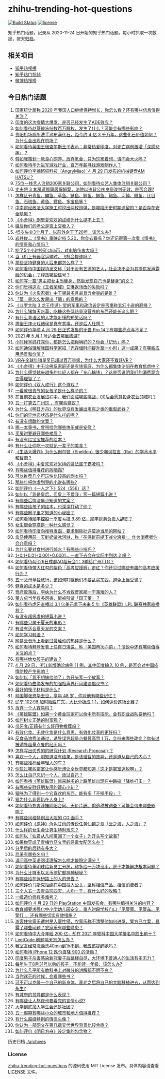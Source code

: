 # zhihu-trending-hot-questions

[![Build Status](https://github.com/justjavac/zhihu-trending-hot-questions/workflows/ci/badge.svg?branch=master)](https://github.com/justjavac/zhihu-trending-hot-questions/actions)
[![license](https://img.shields.io/github/license/justjavac/zhihu-trending-hot-questions)](https://github.com/justjavac/zhihu-trending-hot-questions/blob/master/LICENSE)

知乎热门话题，记录从 2020-11-24 日开始的知乎热门话题。每小时抓取一次数据，按天[归档](./archives)。

## 相关项目

- [知乎热搜榜](https://github.com/justjavac/zhihu-trending-top-search)
- [知乎热门视频](https://github.com/justjavac/zhihu-trending-hot-video)
- [微博热搜榜](https://github.com/justjavac/weibo-trending-hot-search)

## 今日热门话题

<!-- BEGIN -->
<!-- 最后更新时间 Fri Apr 30 2021 13:09:08 GMT+0800 (China Standard Time) -->

1. [国家统计局称 2020
   年我国人口继续保持增长，你怎么看？还有哪些信息值得关注？](https://www.zhihu.com/question/457140816)
2. [印度的这次疫情大爆发，是否已经发生了ADE效应？](https://www.zhihu.com/question/456399195)
3. [如何看待赵薇被冻结数百万股权，发生了什么？可能会有哪些影响？](https://www.zhihu.com/question/457141906)
4. [贵阳机场厕所洗手池布满化石，距今约 4 亿 3
   千万年，这些化石价值如何？为什么会出现在机场？](https://www.zhihu.com/question/456986321)
5. [如何看待英国王储查尔斯王子表示：非常热爱印度，对死亡病例激增「深感悲痛」？](https://www.zhihu.com/question/457133150)
6. [假如我策划一款良心网游，放弃氪金，只为玩家着想，请问会大火吗？](https://www.zhihu.com/question/452046052)
7. [如何看待华为进军游戏行业，百万年薪寻找游戏制作人？](https://www.zhihu.com/question/457206027)
8. [如何评价李楠怒喵科技（AngryMiao）4 月 29 日发布的机械键盘AM
   HATSU？](https://www.zhihu.com/question/457163306)
9. [75位一线艺人注销200家关联公司，如何看待众艺人集体注销关联公司？](https://www.zhihu.com/question/457181415)
10. [丈夫将 3
    套房遗赠同居保姆案，法院以违背公序良俗改判无效，是否合理?](https://www.zhihu.com/question/457149946)
11. [怎样区分青鱼、鳙鱼、草鱼、鲢鱼、鲤鱼、鲫鱼、鲳鱼、河鲀、鳝鱼、比目鱼、石斑鱼、黄鱼、鳕鱼、多宝鱼等？](https://www.zhihu.com/question/46703898)
12. [中南财经政法大学施工时挖出两枚炮弹，是哪段历史时期遗留的？是否存在安全隐患？](https://www.zhihu.com/question/457122815)
13. [《小舍得》剧里夏欢欢的成绩为什么提不上去？](https://www.zhihu.com/question/455735077)
14. [婚后你们的老公是否上交收入？](https://www.zhihu.com/question/446421532)
15. [45岁失业3个月了，以前外企干了20年，该怎么办?](https://www.zhihu.com/question/453104891)
16. [岩井俊二《情书》重映定档
    5.20，你会去看吗？你还记得第一次看《情书》的情景和心情吗？](https://www.zhihu.com/question/457115062)
17. [挖了5个小时挖矿chia币，对电脑伤害大吗？](https://www.zhihu.com/question/454866562)
18. [当飞机上有器官运输时，飞机会提速吗？](https://www.zhihu.com/question/453406019)
19. [那些坚持健身的人后来都怎么样了？](https://www.zhihu.com/question/456782802)
20. [如何看待中国视协发文称「对于没有艺德的艺人，社会决不会为其提供发声露脸的机会」？释放哪些信号？](https://www.zhihu.com/question/457179755)
21. [如何写一篇“男主把女主当替身，然后发现自己也是替身”的文？](https://www.zhihu.com/question/437395484)
22. [你们觉得这次《王者荣耀》艾琳返场改的失败吗？](https://www.zhihu.com/question/455420512)
23. [你认为《火影忍者》中干架最多且最具含金量的是谁？](https://www.zhihu.com/question/456331604)
24. [「菜」是怎么发展出「弱」的意思的？](https://www.zhihu.com/question/454980442)
25. [《斗罗大陆 3
    龙王传说》里的军事和政治设定是否堪称玄幻小说的巅峰？](https://www.zhihu.com/question/457043638)
26. [为什么猪每天吃草，吃糠这些低热量没营养的东西还能长这么肥？](https://www.zhihu.com/question/450554480)
27. [有什么粤语区的人才能听懂的短笑话吗？](https://www.zhihu.com/question/417960479)
28. [周幽王烽火戏诸侯是真有其事，还是后人杜撰？](https://www.zhihu.com/question/20836590)
29. [如何评价华硕 4 月 29 日正式发售的无畏 Pro
    14？有哪些亮点与不足？](https://www.zhihu.com/question/457190351)
30. [2021 年 5 月 1 号适合去哪里旅游?](https://www.zhihu.com/question/449104465)
31. [小时候爸妈打完你，都是怎么把你哄好的？你会「记仇」吗？](https://www.zhihu.com/question/457258936)
32. [如何通俗理解我国科学家把「光存储时间提升至一小时」这一成果？有哪些应用场景和价值？](https://www.zhihu.com/question/456553305)
33. [VR在全球年销量早已超过百万量级，为什么大家还不看好VR？](https://www.zhihu.com/question/455504976)
34. [《小舍得》中无论佛系家庭还是有钱家庭，为什么都集体沦陷在教育焦虑中？](https://www.zhihu.com/question/456153696)
35. [为什么感觉越来越多的年轻人都在「专心搞钱」？这是否说明我们的消费观念变得理智了？](https://www.zhihu.com/question/457140241)
36. [如何评价《双人成行》这个游戏？](https://www.zhihu.com/question/448262868)
37. [一看就很贵气的女孩子是什么样子的？](https://www.zhihu.com/question/322175199)
38. [在当前农业发展进程中，我们面临哪些挑战，00后会愿意投身农业领域吗？](https://www.zhihu.com/question/457017725)
39. [五一打算去广州玩 ，有哪些建议？](https://www.zhihu.com/question/454725222)
40. [为什么《明日方舟》的世界没有发展出坦克之类的重型武器？](https://www.zhihu.com/question/456809133)
41. [你们的异地恋状态是什么样的呢？](https://www.zhihu.com/question/455031941)
42. [有没有很酸的文案？](https://www.zhihu.com/question/436360298)
43. [哪一本童书，曾带给你哪些快乐或是安慰？](https://www.zhihu.com/question/454215807)
44. [买房时要避开哪些楼层？](https://www.zhihu.com/question/447920355)
45. [有没有给宝宝推荐的绘本？](https://www.zhihu.com/question/452517546)
46. [有什么让你吃一次就记一辈子的美食？](https://www.zhihu.com/question/442763529)
47. [《生活大爆炸》为什么谢尔顿（Sheldon）很少嘲讽拉吉（Raj）的学术水平和智商？](https://www.zhihu.com/question/452782047)
48. [《小舍得》中夏欢欢对米桃的做法属于霸凌吗？](https://www.zhihu.com/question/457028998)
49. [有哪些值得推荐的防晒霜?](https://www.zhihu.com/question/329759904)
50. [可以推荐几个可玩性比较高的剧本吗？](https://www.zhihu.com/question/310162995)
51. [那些年把你虐到哭的小说有哪些?](https://www.zhihu.com/question/384707888)
52. [如何评价《一人之下》524（556）话？](https://www.zhihu.com/question/457216895)
53. [如何以「我是皇后，但皇上不爱我」写一篇短篇小说？](https://www.zhihu.com/question/410673163)
54. [有哪些后悔没早点知道的文案？](https://www.zhihu.com/question/447084918)
55. [有哪些给孩子的绘本，也深深打动了你？](https://www.zhihu.com/question/454395118)
56. [有哪些圈子里才知道的小秘密？](https://www.zhihu.com/question/49502870)
57. [如何看待顺丰控股一季度亏损 9.89 亿，顺丰财务负责人辞职？](https://www.zhihu.com/question/456088079)
58. [女生很会穿搭是一种什么感觉？](https://www.zhihu.com/question/316509144)
59. [如何看待印度向推特发函，要求删除批评莫迪当局的网帖？](https://www.zhihu.com/question/456828756)
60. [盒马使用前一天鲜奶做冰淇淋，称「在保鲜前提下减少浪费」，作为消费者你会介意吗？](https://www.zhihu.com/question/456827779)
61. [为什么要对食材进行焯水？有哪些小技巧？](https://www.zhihu.com/question/40365482)
62. [1+0.1+0.01+0.001+0.0001... 一直下去会在实际中到达 2
    吗？](https://www.zhihu.com/question/444218811)
63. [如何看待4月29日成都AG超玩会1：3输给广州TTG？](https://www.zhihu.com/question/457202102)
64. [如何看待带大红勾的紫色「高考应援裤」走红？你还见过哪些有趣的高考应援行为？](https://www.zhihu.com/question/457036620)
65. [五一父母单独旅行，该如何叮嘱他们不要乱买东西，避免上当受骗？](https://www.zhihu.com/question/456639541)
66. [健身的成本是多少？](https://www.zhihu.com/question/58355167)
67. [贾府败落后，李纨为什么不肯救贾家那一干落难的人？](https://www.zhihu.com/question/413382261)
68. [董方卓当年有多厉害，能被叫做「国王董」？](https://www.zhihu.com/question/34886516)
69. [如何看待虎牙直播以 3.1 亿美元拿下未来 5 年《英雄联盟》LPL
    联赛独家直播权？](https://www.zhihu.com/question/457004985)
70. [有没有超级虐的短篇小说？](https://www.zhihu.com/question/380410071)
71. [有哪些只属于夏天的电影？](https://www.zhihu.com/question/453035690)
72. [有没有适合夏天发的文案？](https://www.zhihu.com/question/455423467)
73. [如何学习韩语？](https://www.zhihu.com/question/19830338)
74. [网易云音乐上看到过最触动的热评是什么？](https://www.zhihu.com/question/323985794)
75. [如何看待拜登发表上任百日演说，称「美国再次向前」？演说中还有哪些值得关注的点？](https://www.zhihu.com/question/457103607)
76. [有哪些给女孩子的建议？](https://www.zhihu.com/question/315676658)
77. [4 月 29 日，浙江新增确诊病例 11 例，其中印度输入 10
    例，是否会对中国疫情防控产生影响？](https://www.zhihu.com/question/457100652)
78. [如何以「我不想嫁给他了」为开头写一个故事？](https://www.zhihu.com/question/450473110)
79. [如何看待曲协发布的加强相声界行风建设倡议书？](https://www.zhihu.com/question/457138970)
80. [最好的筷子材料是什么?](https://www.zhihu.com/question/21549358)
81. [前国脚张恩华去世，享年 48 岁，你对他有哪些记忆？](https://www.zhihu.com/question/457170964)
82. [辽宁 102:98 加时险胜广东，大比分扳成
    1:1，如何评价这场比赛？](https://www.zhihu.com/question/457178922)
83. [放弃一个人容易吗？](https://www.zhihu.com/question/455853199)
84. [《英雄联盟》如果一个黄金玩家可以命中所有技能，会有职业战队要他吗？](https://www.zhihu.com/question/454200921)
85. [如何树立正确的财富观？](https://www.zhihu.com/question/314627020)
86. [带牙套/正畸有什么好用物推荐吗？](https://www.zhihu.com/question/263947314)
87. [有效化妆、无效化妆是什么意思，有效化妆真的更好吗？](https://www.zhihu.com/question/445017526)
88. [反食品浪费法通过，诱导误导超量点餐最高罚 1
    万，会带来哪些改变？你有过被诱导超量点餐的经历吗？](https://www.zhihu.com/question/457114352)
89. [怎样写出优秀的的研究计划 (Research Proposal)
    ？](https://www.zhihu.com/question/23695058)
90. [喜欢一个人，明知道没有结果，是该理智的放弃，还是遵从自己的内心？](https://www.zhihu.com/question/453112528)
91. [有哪些推荐给年轻人的车？](https://www.zhihu.com/question/351728964)
92. [你玩过哪些密室让你感觉想让全世界都知道「这才是密室逃脱啊」？](https://www.zhihu.com/question/319279638)
93. [怎么让自己忘记一个人，放过自己？](https://www.zhihu.com/question/456808503)
94. [如何看待《英雄联盟》越来越多的上路英雄出现在中路搞「降维打击」？](https://www.zhihu.com/question/456150071)
95. [有哪些安慰好朋友用的暖心小句？](https://www.zhihu.com/question/423693212)
96. [猫咪为了得到一个它喜欢的东西，能有多「不择手段」？](https://www.zhihu.com/question/456683084)
97. [猫为什么非要趴在人身上?](https://www.zhihu.com/question/456102586)
98. [如何看待郑爽涉嫌阴阳合同、天价片酬、偷逃税被调查？可能会带来哪些影响？](https://www.zhihu.com/question/457029348)
99. [有哪些风格特别且大胆的 CG 画手？](https://www.zhihu.com/question/33526505)
100. [如何评价《原神》角色甘雨的传说任务仙麟之章「云之海，人之海」？](https://www.zhihu.com/question/439097589)
101. [什么样的女生会让男生特别难忘？](https://www.zhihu.com/question/445195620)
102. [如何以「仙君从凡间带回了一个女子」为开头写个故事?](https://www.zhihu.com/question/432356881)
103. [如果你穿成了青梅竹马文里的恶毒女配怎么办？](https://www.zhihu.com/question/397987454)
104. [分手后的后劲有多大？](https://www.zhihu.com/question/440316118)
105. [尼采有哪些名句？](https://www.zhihu.com/question/368233780)
106. [请问高中英语阅读理解怎么样才能稳定满分？](https://www.zhihu.com/question/309325332)
107. [如何看待董明珠给新员工分房，称多给一万块没用，房子才能解决根本问题？](https://www.zhihu.com/question/456846832)
108. [为什么比特币以太币挖矿都神神秘秘？](https://www.zhihu.com/question/456031920)
109. [有哪些给在保研路上的人的忠告？](https://www.zhihu.com/question/370011250)
110. [如何评价马斯克拒绝在中国投入公关，坚称相信产品、相信消费者？](https://www.zhihu.com/question/457012576)
111. [三个人五一去青岛玩四天，人均一千，有什么好的攻略？](https://www.zhihu.com/question/455036673)
112. [一级造价师有多难考？](https://www.zhihu.com/question/408061696)
113. [如何评价 4 月 29 日的 PlayStation
     中国发布会，有哪些值得关注的内容？](https://www.zhihu.com/question/456103601)
114. [教育部要求强化中小学幼儿园安全，重点时段学校门口「见警察、见警车、见警灯」，还有哪些切实有效措施？](https://www.zhihu.com/question/457099403)
115. [游客住农家乐遭村民入室性侵，农家乐称不清楚他如何进屋，警方已立案，暴露了哪些问题？农家乐有哪些隐患？](https://www.zhihu.com/question/456979537)
116. [如何看待中大今年砸 200 亿，却在 2021
     年软科中国大学排名中跌出前十？](https://www.zhihu.com/question/456601034)
117. [LeetCode 刷题隔天忘怎么办？](https://www.zhihu.com/question/379857231)
118. [我室友经常洗澡洗40min到1h不到，我应该提醒她吗？](https://www.zhihu.com/question/456731420)
119. [如何看待 iPhone 12 跌价直降 900 的活动？](https://www.zhihu.com/question/455284196)
120. [印度男子杀害感染新冠妻子后跳楼自尽，大环境下普通人的生活有多无力？](https://www.zhihu.com/question/456933930)
121. [每年生于8月31号以后的孩子，不能读一年级，该怎么办?](https://www.zhihu.com/question/456626454)
122. [为什么几乎所有教科书上对微分的讲解都不明不白？](https://www.zhihu.com/question/438795295)
123. [当你迷茫的时候，会看哪些书？](https://www.zhihu.com/question/454224694)
124. [可不可以克隆一个自己的新身体，衰老之后将自己的大脑移植进去，从而达到永生?](https://www.zhihu.com/question/437796896)
125. [有城府的领导都是什么表现？](https://www.zhihu.com/question/299985054)
126. [有哪些让人熬夜也要看完的言情小说?](https://www.zhihu.com/question/332155810)
127. [大学到底加入学生会还是社团？](https://www.zhihu.com/question/64631466)
128. [五一假期有哪些小众的城市和地方值得推荐？](https://www.zhihu.com/question/454880823)
129. [有什么超级特别的情侣头像？](https://www.zhihu.com/question/276562790)
130. [你认为一部网文在第几章交代世界背景比较合适？](https://www.zhihu.com/question/453894423)
131. [如何评价《明日方舟》设定集的包含物？](https://www.zhihu.com/question/456988607)

<!-- END -->

历史归档 [./archives](./archives)

### License

[zhihu-trending-hot-questions](https://github.com/justjavac/zhihu-trending-hot-questions)
的源码使用 MIT License 发布。具体内容请查看 [LICENSE](./LICENSE) 文件。
